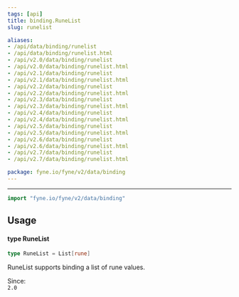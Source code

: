 ```yaml
---
tags: [api]
title: binding.RuneList
slug: runelist

aliases:
- /api/data/binding/runelist
- /api/data/binding/runelist.html
- /api/v2.0/data/binding/runelist
- /api/v2.0/data/binding/runelist.html
- /api/v2.1/data/binding/runelist
- /api/v2.1/data/binding/runelist.html
- /api/v2.2/data/binding/runelist
- /api/v2.2/data/binding/runelist.html
- /api/v2.3/data/binding/runelist
- /api/v2.3/data/binding/runelist.html
- /api/v2.4/data/binding/runelist
- /api/v2.4/data/binding/runelist.html
- /api/v2.5/data/binding/runelist
- /api/v2.5/data/binding/runelist.html
- /api/v2.6/data/binding/runelist
- /api/v2.6/data/binding/runelist.html
- /api/v2.7/data/binding/runelist
- /api/v2.7/data/binding/runelist.html

package: fyne.io/fyne/v2/data/binding
---
```



---
```go
import "fyne.io/fyne/v2/data/binding"
```

## Usage

#### type RuneList

```go
type RuneList = List[rune]
```

RuneList supports binding a list of rune values.


<div class="since">Since: <code>
2.0</code></div>
